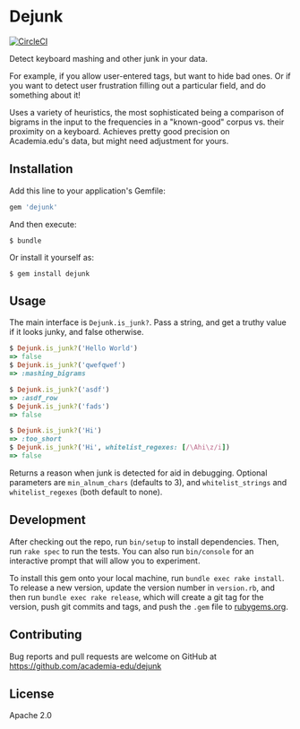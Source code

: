 # Dejunk

[![CircleCI](https://circleci.com/gh/academia-edu/dejunk.svg?style=svg)](https://circleci.com/gh/academia-edu/dejunk)

Detect keyboard mashing and other junk in your data.

For example, if you allow user-entered tags, but want to hide bad ones. Or if
you want to detect user frustration filling out a particular field, and do
something about it!

Uses a variety of heuristics, the most sophisticated being a comparison of
bigrams in the input to the frequencies in a "known-good" corpus vs. their
proximity on a keyboard. Achieves pretty good precision on Academia.edu's data,
but might need adjustment for yours.

## Installation

Add this line to your application's Gemfile:

```ruby
gem 'dejunk'
```

And then execute:

    $ bundle

Or install it yourself as:

    $ gem install dejunk

## Usage

The main interface is `Dejunk.is_junk?`. Pass a string, and get a truthy value
if it looks junky, and false otherwise.

```ruby
$ Dejunk.is_junk?('Hello World')
=> false
$ Dejunk.is_junk?('qwefqwef')
=> :mashing_bigrams

$ Dejunk.is_junk?('asdf')
=> :asdf_row
$ Dejunk.is_junk?('fads')
=> false

$ Dejunk.is_junk?('Hi')
=> :too_short
$ Dejunk.is_junk?('Hi', whitelist_regexes: [/\Ahi\z/i])
=> false
```

Returns a reason when junk is detected for aid in debugging. Optional parameters
are `min_alnum_chars` (defaults to 3), and `whitelist_strings` and
`whitelist_regexes` (both default to none).

## Development

After checking out the repo, run `bin/setup` to install dependencies. Then, run
`rake spec` to run the tests. You can also run `bin/console` for an interactive
prompt that will allow you to experiment.

To install this gem onto your local machine, run `bundle exec rake install`.
To release a new version, update the version number in `version.rb`, and then run
`bundle exec rake release`, which will create a git tag for the version,
push git commits and tags, and push the `.gem` file to [rubygems.org](https://rubygems.org).

## Contributing

Bug reports and pull requests are welcome on GitHub at https://github.com/academia-edu/dejunk

## License

Apache 2.0
